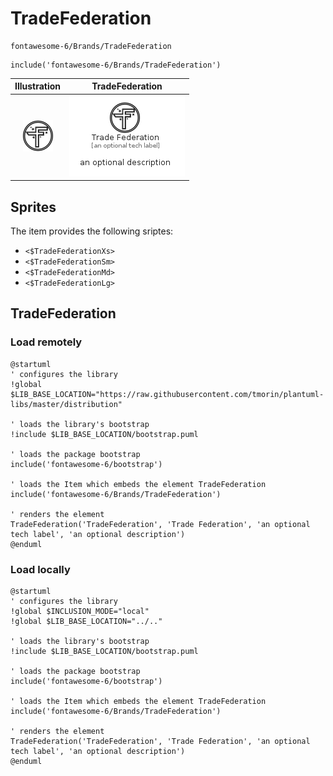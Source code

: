 # TradeFederation


```text
fontawesome-6/Brands/TradeFederation
```

```text
include('fontawesome-6/Brands/TradeFederation')
```



| Illustration | TradeFederation |
| :---: | :---: |
| ![illustration for Illustration](../../fontawesome-6/Brands/TradeFederation.png) | ![illustration for TradeFederation](../../fontawesome-6/Brands/TradeFederation.Local.png) |



## Sprites
The item provides the following sriptes:

- `<$TradeFederationXs>`
- `<$TradeFederationSm>`
- `<$TradeFederationMd>`
- `<$TradeFederationLg>`





## TradeFederation

### Load remotely
```plantuml
@startuml
' configures the library
!global $LIB_BASE_LOCATION="https://raw.githubusercontent.com/tmorin/plantuml-libs/master/distribution"

' loads the library's bootstrap
!include $LIB_BASE_LOCATION/bootstrap.puml

' loads the package bootstrap
include('fontawesome-6/bootstrap')

' loads the Item which embeds the element TradeFederation
include('fontawesome-6/Brands/TradeFederation')

' renders the element
TradeFederation('TradeFederation', 'Trade Federation', 'an optional tech label', 'an optional description')
@enduml
```

### Load locally
```plantuml
@startuml
' configures the library
!global $INCLUSION_MODE="local"
!global $LIB_BASE_LOCATION="../.."

' loads the library's bootstrap
!include $LIB_BASE_LOCATION/bootstrap.puml

' loads the package bootstrap
include('fontawesome-6/bootstrap')

' loads the Item which embeds the element TradeFederation
include('fontawesome-6/Brands/TradeFederation')

' renders the element
TradeFederation('TradeFederation', 'Trade Federation', 'an optional tech label', 'an optional description')
@enduml
```

